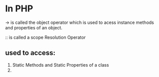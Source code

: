 # In PHP

-> is called the object operator which is used to acess instance methods and
properties of an object.

:: is called a scope Resolution Operator

## used to access:

1. Static Methods and Static Properties of a class
2.
